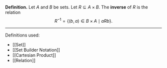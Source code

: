 **Definition.** Let $A$ and $B$ be sets. Let $R\subseteq A\times B$. The **inverse** of $R$ is the relation $$R^{-1}=\{(b,a)\in B\times A\mid aRb\}.$$
***
Definitions used:
 - [[Set]]
 - [[Set Builder Notation]]
 - [[Cartesian Product]]
 - [[Relation]]